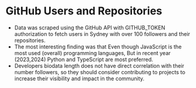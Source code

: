 
# GitHub Users and Repositories

- Data was scraped using the GitHub API with GITHUB_TOKEN authorization to fetch users in Sydney with over 100 followers and their repositories.
- The most interesting finding was that Even though JavaScript is the most used (overall) programming languages, But in recent year (2023,2024) Python and TypeScript are most preferred.
- Developers biodata length does not have direct correlation with their number followers, so they should consider contributing to projects to increase their visibility and impact in the community.

